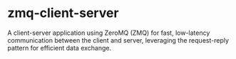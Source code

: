 # zmq-client-server
A client-server application using ZeroMQ (ZMQ) for fast, low-latency communication between the client and server, leveraging the request-reply pattern for efficient data exchange.
